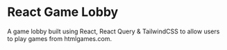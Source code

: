 # React Game Lobby
A game lobby built using React, React Query & TailwindCSS to allow users to play games from htmlgames.com.